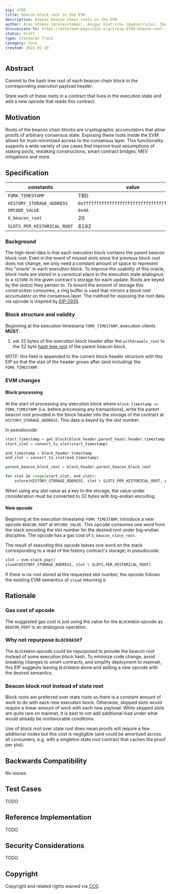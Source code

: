 ```yaml
---
eip: 4788
title: Beacon block root in the EVM
description: Expose beacon chain roots in the EVM
author: Alex Stokes (@ralexstokes), Ansgar Dietrichs (@adietrichs), Danny Ryan (@djrtwo)
discussions-to: https://ethereum-magicians.org/t/eip-4788-beacon-root-in-evm/8281
status: Draft
type: Standards Track
category: Core
created: 2022-02-10
---
```


## Abstract

Commit to the hash tree root of each beacon chain block in the corresponding execution payload header.

Store each of these roots in a contract that lives in the execution state and add a new opcode that reads this contract.

## Motivation

Roots of the beacon chain blocks are cryptographic accumulators that allow proofs of arbitrary consensus state.
Exposing these roots inside the EVM allows for trust-minimized access to the consensus layer.
This functionality supports a wide variety of use cases that improve trust assumptions of staking pools,
restaking constructions, smart contract bridges, MEV mitigations and more.

## Specification

| constants                   | value                                        | units
|---                          |---                                           |---
| `FORK_TIMESTAMP`            | TBD                                          |
| `HISTORY_STORAGE_ADDRESS`   | `0xfffffffffffffffffffffffffffffffffffffffd` |
| `OPCODE_VALUE`              | `0x4A`                                       |
| `G_beacon_root`             | 20                                           | gas
| `SLOTS_PER_HISTORICAL_ROOT` | 8192                                         | slot(s)

### Background

The high-level idea is that each execution block contains the parent beacon block root. Even in the event of missed slots since the previous block root does not change,
we only need a constant amount of space to represent this "oracle" in each execution block. To improve the usability of this oracle, block roots are stored
in a canonical place in the execution state analogous to a `SSTORE` in the given contract's storage for each update.
Roots are keyed by the slot(s) they pertain to.
To bound the amount of storage this construction consumes, a ring buffer is used that mirrors a block root accumulator on the consensus layer.
The method for exposing the root data via opcode is inspired by [EIP-2935](./eip-2935.md).

### Block structure and validity

Beginning at the execution timestamp `FORK_TIMESTAMP`, execution clients **MUST**:

1. set 32 bytes of the execution block header after the `withdrawals_root` to the 32 byte [hash tree root](https://github.com/ethereum/consensus-specs/blob/fa09d896484bbe240334fa21ffaa454bafe5842e/ssz/simple-serialize.md#merkleization) of the parent beacon block.

*NOTE*: this field is appended to the current block header structure with this EIP so that the size of the header grows after (and including) the `FORK_TIMESTAMP`.

### EVM changes

#### Block processing

At the start of processing any execution block where `block.timestamp >= FORK_TIMESTAMP` (i.e. before processing any transactions), write the parent beacon root provided in the block header into the storage of the contract at `HISTORY_STORAGE_ADDRESS`. This data is keyed by the slot number.

In pseudocode:

```python
start_timestamp = get_block(block_header.parent_hash).header.timestamp
start_slot = convert_to_slot(start_timestamp)

end_timestamp = block_header.timestamp
end_slot = convert_to_slot(end_timestamp)

parent_beacon_block_root = block_header.parent_beacon_block_root

for slot in range(start_slot, end_slot):
    sstore(HISTORY_STORAGE_ADDRESS, slot % SLOTS_PER_HISTORICAL_ROOT, parent_beacon_block_root)
```

When using any slot value as a key to the storage, the value under consideration must be converted to 32 bytes with big-endian encoding.

#### New opcode

Beginning at the execution timestamp `FORK_TIMESTAMP`, introduce a new opcode `BEACON_ROOT` at `OPCODE_VALUE`.
This opcode consumes one word from the stack encoding the slot number for the desired root under big-endian discipline.
The opcode has a gas cost of `G_beacon_state_root`.

The result of executing this opcode leaves one word on the stack corresponding to a read of the history contract's storage; in pseudocode:

```python
slot = evm.stack.pop()
sload(HISTORY_STORAGE_ADDRESS, slot % SLOTS_PER_HISTORICAL_ROOT)
```

If there is no root stored at the requested slot number, the opcode follows the existing EVM semantics of `sload` returning `0`.

## Rationale

### Gas cost of opcode

The suggested gas cost is just using the value for the `BLOCKHASH` opcode as `BEACON_ROOT` is an analogous operation.

### Why not repurpose `BLOCKHASH`?

The `BLOCKHASH` opcode could be repurposed to provide the beacon root instead of some execution block hash.
To minimize code change, avoid breaking changes to smart contracts, and simplify deployment to mainnet, this EIP suggests leaving `BLOCKHASH` alone and adding a new opcode with the desired semantics.

### Beacon block root instead of state root

Block roots are preferred over state roots so there is a constant amount of work to do with each new execution block. Otherwise, skipped slots would require
a linear amount of work with each new payload. While skipped slots are quite rare on mainnet, it is best to not add additional load under what would already
be nonfavorable conditions.

Use of block root over state root does mean proofs will require a few additional nodes but this cost is negligible (and could be amortized across all consumers,
e.g. with a singleton state root contract that caches the proof per slot).

## Backwards Compatibility

No issues.

## Test Cases

TODO

## Reference Implementation

TODO

## Security Considerations

TODO

## Copyright

Copyright and related rights waived via [CC0](../LICENSE.md).
